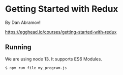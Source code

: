 # Getting Started with Redux

By Dan Abramov!

https://egghead.io/courses/getting-started-with-redux


## Running

We are using node 13. It supports ES6 Modules.

```shell-session
$ npm run file my_program.js
```
